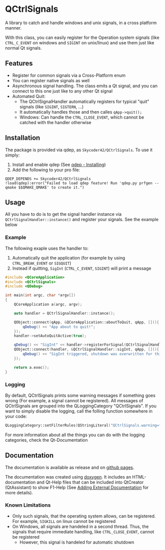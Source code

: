 # QCtrlSignals
A library to catch and handle windows and unix signals, in a cross platform manner.

With this class, you can easily register for the Operation system signals (like `CTRL_C_EVENT` on windows and `SIGINT` on unix/linux) and use them just like normal Qt signals.

## Features
- Register for common signals via a Cross-Platform enum
- You can register native signals as well
- Asynchronous signal handling. The class emits a Qt signal, and you can connect to this one just like to any other Qt signal
- Automated Quit:
	- The QCtrlSignalHandler automatically registers for typical "quit" signals (like `SIGINT`, `SIGTERN`, ...)
	- It automatically handles those and then calles `qApp->quit();`
	- Windows: Can handle the `CTRL_CLOSE_EVENT`, which cannot be catched with the handler otherwise

## Installation
The package is provided via qdep, as `Skycoder42/QCtrlSignals`. To use it simply:

1. Install and enable qdep (See [qdep - Installing](https://github.com/Skycoder42/qdep#installation))
2. Add the following to your pro file:
```qmake
QDEP_DEPENDS += Skycoder42/QCtrlSignals
!load(qdep):error("Failed to load qdep feature! Run 'qdep.py prfgen --qmake $$QMAKE_QMAKE' to create it.")
```

## Usage
All you have to do is to get the signal handler instance via `QCtrlSignalHandler::instance()` and register your signals. See the example below

### Example
The following exaple uses the handler to:
1. Automatically quit the application (for example by using `CTRL_BREAK_EVENT` or `SIGQUIT`)
2. Instead if quitting, `SigInt` (`CTRL_C_EVENT`, `SIGINT`) will print a message

```cpp
#include <QCoreApplication>
#include <QCtrlSignals>
#include <QDebug>

int main(int argc, char *argv[])
{
	QCoreApplication a(argc, argv);

	auto handler = QCtrlSignalHandler::instance();

	QObject::connect(qApp, &QCoreApplication::aboutToQuit, qApp, [](){
		qDebug() << "App about to quit!";
	});
	handler->setAutoQuitActive(true);

	qDebug() << "SigInt" << handler->registerForSignal(QCtrlSignalHandler::SigInt);
	QObject::connect(handler, &QCtrlSignalHandler::sigInt, qApp, [](){
		qDebug() << "SigInt triggered, shutdown was overwritten for this one!";
	});

	return a.exec();
}
```

### Logging
By default, QCtrlSignals prints some warning messages if something goes wrong (For example, a signal cannot be registered). All messages of QCtrlSignals are grouped into the QLoggingCategory "QCtrlSignals". If you want to simply disable the logging, call the folling function somewhere in your code:
```cpp
QLoggingCategory::setFilterRules(QStringLiteral("QCtrlSignals.warning=false"));
```
For more information about all the things you can do with the logging categories, check the Qt-Documentation

## Documentation
The documentation is available as release and on [github pages](https://skycoder42.github.io/QCtrlSignals/).

The documentation was created using [doxygen](http://www.doxygen.org). It includes an HTML-documentation and Qt-Help files that can be included into QtCreator (QtAssistant) to show F1-Help (See [Adding External Documentation](https://doc.qt.io/qtcreator/creator-help.html#adding-external-documentation) for more details).

### Known Limitations
- Only such signals, that the operating system allows, can be registered. For example, `SIGKILL` on linux cannot be registered
- On Windows, all signals are handeled in a second thread. Thus, the signals that require immediate handling, like `CTRL_CLOSE_EVENT`, cannot be registered
  - However, this signal is handeled for automatic shutdown
